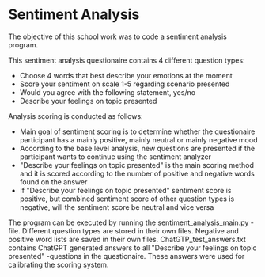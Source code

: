 # Sentiment Analysis

The objective of this school work was to code a sentiment analysis program.

This sentiment analysis questionaire contains 4 different question types:
- Choose 4 words that best describe your emotions at the moment
- Score your sentiment on scale 1-5 regarding scenario presented
- Would you agree with the following statement, yes/no
- Describe your feelings on topic presented

Analysis scoring is conducted as follows:
- Main goal of sentiment scoring is to determine whether the questionaire participant has a mainly positive, mainly neutral or mainly negative mood
- According to the base level analysis, new questions are presented if the participant wants to continue using the sentiment analyzer
- "Describe your feelings on topic presented" is the main scoring method and it is scored according to the number of positive and negative words found on the answer
- If "Describe your feelings on topic presented" sentiment score is positive, but combined sentiment score of other question types is negative, will the sentiment score be neutral and vice versa
  
The program can be executed by running the sentiment_analysis_main.py -file.
Different question types are stored in their own files.
Negative and positive word lists are saved in their own files.
ChatGTP_test_answers.txt contains ChatGPT generated answers to all "Describe your feelings on topic presented" -questions in the questionaire. These answers were used for calibrating the scoring system.

